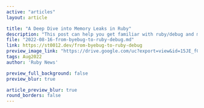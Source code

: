 ```yaml
---
active: "articles"
layout: article

title: "A Deep Dive into Memory Leaks in Ruby"
description: "This post can help you get familiar with ruby/debug and make the migration smoother."
file: "2022-08-16-from-byebug-to-ruby-debug.md"
link: https://st0012.dev/from-byebug-to-ruby-debug
preview_image_link: "https://drive.google.com/uc?export=view&id=15JE_fGhBf7lEFvWZFVAcAyyH6zvHsLsD"
tags: Aug2022
author: 'Ruby News'

preview_full_background: false
preview_blur: true

article_preview_blur: true
round_borders: false
---
```

